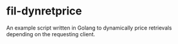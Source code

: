 # fil-dynretprice

An example script written in Golang to dynamically price
retrievals depending on the requesting client.
